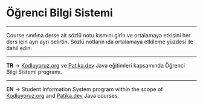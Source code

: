 # Öğrenci Bilgi Sistemi
***
Course sınıfına derse ait sözlü notu kısmını girin ve ortalamaya etkisini her ders için ayrı ayrı belirtin. Sözlü notların ıda ortalamaya etkileme yüzdesi ile dahil edin.
***
**TR** -> [Kodluyoruz.org](https://www.kodluyoruz.org/) ve [Patika.dev](https://www.patika.dev/tr) Java eğitimleri kapsamında Öğrenci Bilgi Sistemi programı.
***
**EN** -> Student Information System program within the scope of [Kodluyoruz.org](https://www.kodluyoruz.org/) and [Patika.dev](https://www.patika.dev/tr) Java courses.